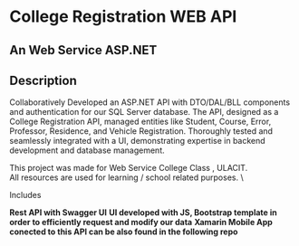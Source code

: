 # College Registration WEB API
## An Web Service ASP.NET

## Description
Collaboratively Developed an ASP.NET API with DTO/DAL/BLL components and authentication for our SQL Server database. 
The API, designed as a College Registration API, managed entities like Student, Course, Error, Professor, Residence, and Vehicle Registration. 
Thoroughly tested and seamlessly integrated with a UI, demonstrating expertise in backend development and database management.

This project was made for Web Service College Class , ULACIT. \
All resources are used for learning / school related purposes. \

Includes 

**Rest API with Swagger UI**
**UI developed with JS, Bootstrap template in order to efficiently request and modify our data**
**Xamarin Mobile App conected to this API can be also found in the following repo**
